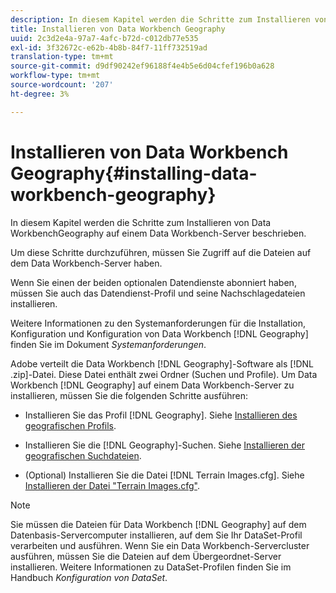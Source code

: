 ```yaml
---
description: In diesem Kapitel werden die Schritte zum Installieren von Data WorkbenchGeography auf einem Data Workbench-Server beschrieben.
title: Installieren von Data Workbench Geography
uuid: 2c3d2e4a-97a7-4afc-b72d-c012db77e535
exl-id: 3f32672c-e62b-4b8b-84f7-11ff732519ad
translation-type: tm+mt
source-git-commit: d9df90242ef96188f4e4b5e6d04cfef196b0a628
workflow-type: tm+mt
source-wordcount: '207'
ht-degree: 3%

---
```


# Installieren von Data Workbench Geography{#installing-data-workbench-geography}

In diesem Kapitel werden die Schritte zum Installieren von Data WorkbenchGeography auf einem Data Workbench-Server beschrieben.

Um diese Schritte durchzuführen, müssen Sie Zugriff auf die Dateien auf dem Data Workbench-Server haben.

Wenn Sie einen der beiden optionalen Datendienste abonniert haben, müssen Sie auch das Datendienst-Profil und seine Nachschlagedateien installieren.

Weitere Informationen zu den Systemanforderungen für die Installation, Konfiguration und Konfiguration von Data Workbench [!DNL Geography] finden Sie im Dokument *Systemanforderungen*.

Adobe verteilt die Data Workbench [!DNL Geography]-Software als [!DNL .zip]-Datei. Diese Datei enthält zwei Ordner (Suchen und Profile). Um Data Workbench [!DNL Geography] auf einem Data Workbench-Server zu installieren, müssen Sie die folgenden Schritte ausführen:

* Installieren Sie das Profil [!DNL Geography]. Siehe [Installieren des geografischen Profils](../../../home/c-geo-oview/c-inst-geo/t-inst-geo-prof.md).

* Installieren Sie die [!DNL Geography]-Suchen. Siehe [Installieren der geografischen Suchdateien](../../../home/c-geo-oview/c-inst-geo/t-inst-lkp-files.md).

* (Optional) Installieren Sie die Datei [!DNL Terrain Images.cfg]. Siehe [Installieren der Datei &quot;Terrain Images.cfg&quot;](../../../home/c-geo-oview/c-inst-geo/t-inst-trn-imgs-file.md).

>[!NOTE]
>
>Sie müssen die Dateien für Data Workbench [!DNL Geography] auf dem Datenbasis-Servercomputer installieren, auf dem Sie Ihr DataSet-Profil verarbeiten und ausführen. Wenn Sie ein Data Workbench-Servercluster ausführen, müssen Sie die Dateien auf dem Übergeordnet-Server installieren. Weitere Informationen zu DataSet-Profilen finden Sie im Handbuch *Konfiguration von DataSet*.
